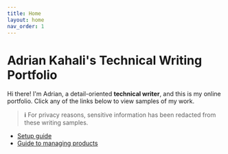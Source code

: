 ```yaml
---
title: Home
layout: home
nav_order: 1
---
```


# Adrian Kahali's Technical Writing Portfolio

 Hi there! I'm Adrian, a detail-oriented **technical writer**, and this is my online portfolio. Click any of the links below to view samples of my work.

> **ℹ** For privacy reasons, sensitive information has been redacted from these writing samples.

* [Setup guide](docs/doc1/doc1.md)
* [Guide to managing products](docs/doc2/doc2.md)
